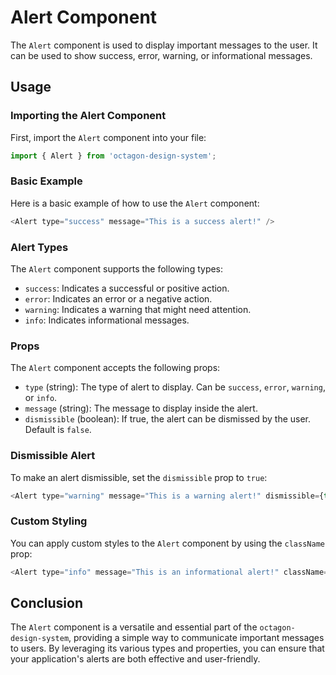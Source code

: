 # Alert Component

The `Alert` component is used to display important messages to the user. It can be used to show success, error, warning, or informational messages.

## Usage

### Importing the Alert Component

First, import the `Alert` component into your file:

```javascript
import { Alert } from 'octagon-design-system';
```

### Basic Example

Here is a basic example of how to use the `Alert` component:

```javascript
<Alert type="success" message="This is a success alert!" />
```

### Alert Types

The `Alert` component supports the following types:

- `success`: Indicates a successful or positive action.
- `error`: Indicates an error or a negative action.
- `warning`: Indicates a warning that might need attention.
- `info`: Indicates informational messages.

### Props

The `Alert` component accepts the following props:

- `type` (string): The type of alert to display. Can be `success`, `error`, `warning`, or `info`.
- `message` (string): The message to display inside the alert.
- `dismissible` (boolean): If true, the alert can be dismissed by the user. Default is `false`.

### Dismissible Alert

To make an alert dismissible, set the `dismissible` prop to `true`:

```javascript
<Alert type="warning" message="This is a warning alert!" dismissible={true} />
```

### Custom Styling

You can apply custom styles to the `Alert` component by using the `className` prop:

```javascript
<Alert type="info" message="This is an informational alert!" className="custom-alert" />
```

## Conclusion

The `Alert` component is a versatile and essential part of the `octagon-design-system`, providing a simple way to communicate important messages to users. By leveraging its various types and properties, you can ensure that your application's alerts are both effective and user-friendly.